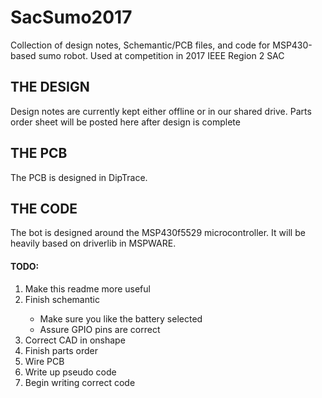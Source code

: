 # SacSumo2017
Collection of design notes, Schemantic/PCB files, and code for MSP430-based sumo robot. Used at competition in 2017 IEEE Region 2 SAC


## THE DESIGN

Design notes are currently kept either offline or in our shared drive. Parts order sheet will be posted here after design is complete

## THE PCB

The PCB is designed in DipTrace.

## THE CODE

The bot is designed around the MSP430f5529 microcontroller. It will be heavily based on driverlib in MSPWARE.

#### TODO:
<ol>
<li>Make this readme more useful</li>
<li>Finish schemantic</li>
<ul>
<li>Make sure you like the battery selected</li>
<li>Assure GPIO pins are correct</li>
</ul>
<li>Correct CAD in onshape</li>
<li>Finish parts order</li>
<li>Wire PCB</li>
<li>Write up pseudo code</li>
<li>Begin writing correct code</li>
<ol>
